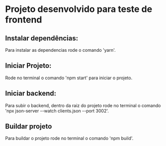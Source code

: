 # Projeto desenvolvido para teste de frontend

## Instalar dependências:
Para instalar as dependencias rode o comando 'yarn'.
## Iniciar Projeto:
Rode no terminal o comando 'npm start' para iniciar o projeto.

## Iniciar backend:
Para subir o backend, dentro da raiz do projeto
rode no terminal o comando 'npx json-server --watch clients.json --port 3002'.

## Buildar projeto
Para buildar o projeto rode no terminal o comando 'npm build'.